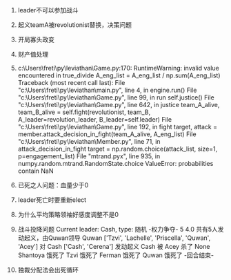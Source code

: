 1. leader不可以参加战斗
2. 起义teamA被revolutionist替换，决策问题
3. 开局寡头政变
4. 财产值处理

5. c:\Users\freti\py\leviathan\Game.py:170: RuntimeWarning: invalid value encountered in true_divide
  A_eng_list = A_eng_list / np.sum(A_eng_list)
Traceback (most recent call last):
  File "c:\Users\freti\py\leviathan\main.py", line 4, in <module>
    engine.run()
  File "c:\Users\freti\py\leviathan\Game.py", line 99, in run
    self.justice()
  File "c:\Users\freti\py\leviathan\Game.py", line 642, in justice
    team_A_alive, team_B_alive = self.fight(revolutionist, team_B, A_leader=revolution_leader, B_leader=self.leader)
  File "c:\Users\freti\py\leviathan\Game.py", line 192, in fight
    target, attack = member.attack_decision_in_fight(team_A_alive, A_eng_list)
  File "c:\Users\freti\py\leviathan\Member.py", line 71, in attack_decision_in_fight
    target = np.random.choice(attack_list, size=1, p=engagement_list)
  File "mtrand.pyx", line 935, in numpy.random.mtrand.RandomState.choice
ValueError: probabilities contain NaN

6. 已死之人问题：血量少于0
7. leader死亡时要重新elect
8. 为什么平均策略领袖好感度调整不是0

9. 战斗投降问题
Current leader: Cash, type: 随机
-权力争夺-
5 4.0
共有5人发动起义，由Quwan领导
Quwan ['Tzvi', 'Lachelle', 'Priscella', 'Quwan', 'Acey'] 对 Cash ['Cash', 'Cerena'] 发动起义
        Cash 被 Acey 杀了
None
Shantoya 饿死了
Tzvi 饿死了
Ferman 饿死了
Quwan 饿死了
-回合结束-

10. 独裁分配法会出死循环